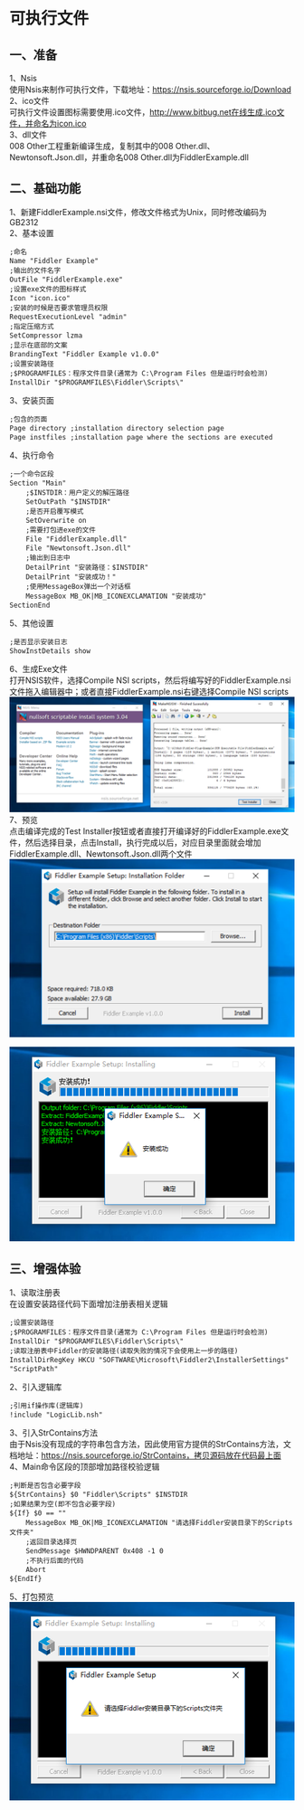# 可执行文件
## 一、准备
1、Nsis  
使用Nsis来制作可执行文件，下载地址：https://nsis.sourceforge.io/Download  
2、ico文件  
可执行文件设置图标需要使用.ico文件，http://www.bitbug.net在线生成.ico文件，并命名为icon.ico  
3、dll文件  
008 Other工程重新编译生成，复制其中的008 Other.dll、Newtonsoft.Json.dll，并重命名008 Other.dll为FiddlerExample.dll
## 二、基础功能
1、新建FiddlerExample.nsi文件，修改文件格式为Unix，同时修改编码为GB2312  
2、基本设置
```
;命名
Name "Fiddler Example"
;输出的文件名字
OutFile "FiddlerExample.exe"
;设置exe文件的图标样式
Icon "icon.ico"
;安装的时候是否要求管理员权限
RequestExecutionLevel "admin"
;指定压缩方式
SetCompressor lzma
;显示在底部的文案
BrandingText "Fiddler Example v1.0.0"
;设置安装路径
;$PROGRAMFILES：程序文件目录(通常为 C:\Program Files 但是运行时会检测)
InstallDir "$PROGRAMFILES\Fiddler\Scripts\"
```
3、安装页面
```
;包含的页面
Page directory ;installation directory selection page
Page instfiles ;installation page where the sections are executed
```
4、执行命令
```
;一个命令区段
Section "Main"
	;$INSTDIR：用户定义的解压路径
	SetOutPath "$INSTDIR"
	;是否开启覆写模式
	SetOverwrite on
	;需要打包进exe的文件
	File "FiddlerExample.dll"
	File "Newtonsoft.Json.dll"
	;输出到日志中
	DetailPrint "安装路径：$INSTDIR"
	DetailPrint "安装成功！"
	;使用MessageBox弹出一个对话框
	MessageBox MB_OK|MB_ICONEXCLAMATION "安装成功"
SectionEnd
```
5、其他设置
```
;是否显示安装日志
ShowInstDetails show
```
6、生成Exe文件  
打开NSIS软件，选择Compile NSI scripts，然后将编写好的FiddlerExample.nsi文件拖入编辑器中；或者直接FiddlerExample.nsi右键选择Compile NSI scripts  
![blockchain](https://raw.githubusercontent.com/Ke1992/Fiddler-Plug-Example/master/images/009%20Executable%20File/001.png "Exe打包")
7、预览  
点击编译完成的Test Installer按钮或者直接打开编译好的FiddlerExample.exe文件，然后选择目录，点击Install，执行完成以后，对应目录里面就会增加FiddlerExample.dll、Newtonsoft.Json.dll两个文件
![blockchain](https://raw.githubusercontent.com/Ke1992/Fiddler-Plug-Example/master/images/009%20Executable%20File/002.png "执行Exe")

![blockchain](https://raw.githubusercontent.com/Ke1992/Fiddler-Plug-Example/master/images/009%20Executable%20File/003.png "执行结果")
## 三、增强体验
1、读取注册表  
在设置安装路径代码下面增加注册表相关逻辑  
```
;设置安装路径
;$PROGRAMFILES：程序文件目录(通常为 C:\Program Files 但是运行时会检测)
InstallDir "$PROGRAMFILES\Fiddler\Scripts\"
;读取注册表中Fiddler的安装路径(读取失败的情况下会使用上一步的路径)
InstallDirRegKey HKCU "SOFTWARE\Microsoft\Fiddler2\InstallerSettings" "ScriptPath"
```
2、引入逻辑库
```
;引用if操作库(逻辑库)
!include "LogicLib.nsh"
```
3、引入StrContains方法  
由于Nsis没有现成的字符串包含方法，因此使用官方提供的StrContains方法，文档地址：https://nsis.sourceforge.io/StrContains，拷贝源码放在代码最上面  
4、Main命令区段的顶部增加路径校验逻辑
```
;判断是否包含必要字段
${StrContains} $0 "Fiddler\Scripts" $INSTDIR
;如果结果为空(即不包含必要字段)
${If} $0 == ""
	MessageBox MB_OK|MB_ICONEXCLAMATION "请选择Fiddler安装目录下的Scripts文件夹"
	;返回目录选择页
	SendMessage $HWNDPARENT 0x408 -1 0
	;不执行后面的代码
	Abort
${EndIf}
```
5、打包预览
![blockchain](https://raw.githubusercontent.com/Ke1992/Fiddler-Plug-Example/master/images/009%20Executable%20File/004.png "异常提示")

